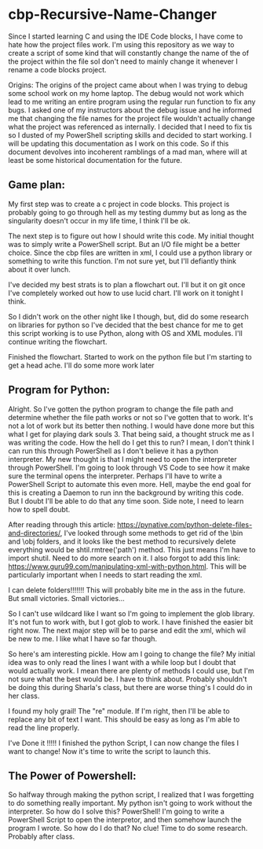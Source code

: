 # cbp-Recursive-Name-Changer
Since I started learning C and using the IDE Code blocks, I have come to hate how the project files work. I'm using this repository as we way to create a script of some kind that will constantly change the name of the of the project within the file soI don't need to mainly change it whenever I rename a code blocks project.

Origins: The origins of the project came about when I was trying to debug some school work on my home laptop. The debug would not work which lead to me writing an entire program using the regular run function to fix any bugs. I asked one of my instructors about the debug issue and he informed me that changing the file names for the project file wouldn't actually change what the project was referenced as internally. I decided that I need to fix tis so I dusted of my PowerShell scripting skills and decided to start working. I will be updating this documentation as I work on this code. So if this document devolves into incoherent ramblings of a mad man, where will at least be some historical documentation for the future.

## Game plan: 
My first step was to create a c project in code blocks. This project is probably going to go through hell as my testing dummy but as long as the singularity doesn't occur in my life time, I think I'll be ok.

The next step is to figure out how I should write this code. My initial thought was to simply write a PowerShell script. But an I/O file might be a better choice. Since the cbp files are written in xml, I could use a python library or something to write this function. I'm not sure yet, but I'll defiantly think about it over lunch.

I've decided my best strats is to plan a flowchart out. I'll but it on git once I've completely worked out how to use lucid chart. I'll work on it tonight I think.

So I didn't work on the other night like I though, but, did do some research on libraries for python so I've decided that the best chance for me to get this script working is to use Python, along with OS and XML modules. I'll continue writing the flowchart.

Finished the flowchart. Started to work on the python file but I'm starting to get a head ache. I'll do some more work later

## Program for Python:
 Alright. So I've gotten the python program to change the file path and determine whether the file path works or not so I've gotten that to work. It's not a lot of work but its better then nothing. I would have done more but this what I get for playing dark souls 3. That being said, a thought struck me as I was writing the code. How the hell do I get this to run? I mean, I don't think I can run this through PowerShell as I don't believe it has a python interpreter. My new thought is that I might need to open the interpreter through PowerShell. I'm going to look through VS Code to see how it make sure the terminal opens the interpreter. Perhaps I'll have to write a PowerShell Script to automate this even more. Hell, maybe the end goal for this is creating a Daemon to run inn the background by writing this code. But I doubt I'll be able to do that any time soon. Side note, I need to learn how to spell doubt.

After reading through this article: https://pynative.com/python-delete-files-and-directories/, I've looked through some methods to get rid of the \bin and \obj folders, and it looks like the best method to recursively delete everything would be shtil.rmtree('path') method. This just means I'm have to import shutil. Need to do more search on it. I also forgot to add this link: https://www.guru99.com/manipulating-xml-with-python.html. This will be particularly important when I needs to start reading the xml.

I can delete folders!!!!!!! This will probably bite me in the ass in the future. But small victories. Small victories...

So I can't use wildcard like I want so I'm going to implement the glob library. It's not fun to work with, but I got glob to work. I have finished the easier bit right now. The next major step will be to parse and edit the xml, which wil be new to me. I like what I have so far though.

So here's am interesting pickle. How am I going to change the file? My initial idea was to only read the lines I want with a while loop but I doubt that would actually work. I mean there are plenty of methods I could use, but I'm not  sure what the best would be. I have to think about. Probably shouldn't be doing this during Sharla's class, but there are worse thing's I could do in her class.

I found my holy grail! The "re" module. If I'm right, then I'll be able to replace any bit of text I want. This should be easy as long as I'm able to read the line properly.

I've Done it !!!!! I finished the python Script, I can now change the files I want to change! Now it's time to write the script to launch this.

## The Power of Powershell:
So halfway through making the python script, I realized that I was forgetting to do something really important. My python isn't going to work without the interpreter. So how do I solve this? PowerShell! I'm going to write a PowerShell Script to open the interpretor, and then somehow launch the program I wrote. So how do I do that? No clue! Time to do some research. Probably after class.